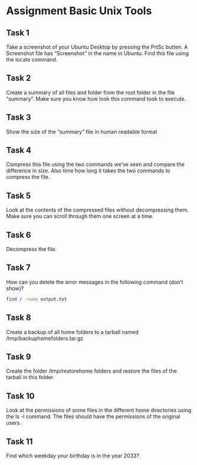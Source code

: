 # Assignment Basic Unix Tools

## Task 1
Take a screenshot of your Ubuntu Desktop by pressing the PrtSc butten. A Screenshot file has “Screenshot” in the name in Ubuntu. Find this file using the locate command. 

## Task 2
Create a summary of all files and folder from the root folder in the file “summary”. Make sure you know how look this command took to execute. 

## Task 3
Show the size of the “summary” file in human readable format 

## Task 4
Compress this file using the two commands we’ve seen and compare the difference in size. Also time how long it takes the two commands to compress the file. 

## Task 5
Look at the contents of the compressed files without decompressing them. Make sure you can scroll through them one screen at a time. 

## Task 6
Decompress the file.

## Task 7
How can you delete the error messages in the following command (don’t show)?
```bash
find / -name output.txt
```

## Task 8
Create a backup of all home folders to a tarball named /tmp/backuphomefolders.tar.gz

## Task 9
Create the folder /tmp/restorehome folders and restore the files of the tarball in this folder. 

## Task 10
Look at the permissions of some files in the different home directories using the ls -l command. The files should have the permissions of the original users. 

## Task 11
Find which weekday your birthday is in the year 2033?